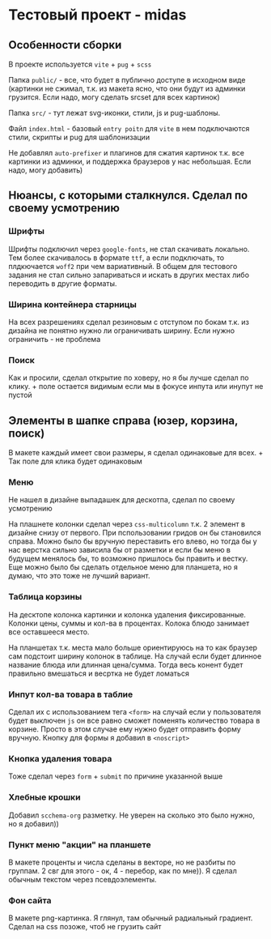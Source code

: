 # Тестовый проект - midas
## Особенности сборки
В проекте используется `vite` + `pug` + `scss`

Папка `public/` - все, что будет в публично доступе в исходном виде (картинки не сжимал, т.к. из макета ясно, что они будут из админки грузится. Если надо, могу сделать srcset для всех картинок)

Папка `src/` - тут лежат svg-иконки, стили, js и pug-шаблоны.

Файл `index.html` - базовый `entry poitn` для `vite` в нем подключаются стили, скрипты и pug для шаблонизации

Не добавлял `auto-prefixer` и плагинов для сжатия картинок т.к. все картинки из админки, и поддержка браузеров у нас небольшая. Если надо, могу добавить)

## Нюансы, с которыми сталкнулся. Сделал по своему усмотрению

### Шрифты
Шрифты подключил через `google-fonts`, не стал скачивать локально. Тем более скачивалось в формате `ttf`, а если подключать, то плдкючается `woff2` при чем вариативный. В общем для тестового задания не стал сильно запариваться и искать в других местах либо переводить в другие форматы.

### Ширина контейнера старницы
На всех разрешениях сделал резиновым с отступом по бокам т.к. из дизайна не понятно нужно ли ограничивать ширину. Если нужно ограничить - не проблема

### Поиск
Как и просили, сделал открытие по ховеру, но я бы лучше сделал по клику. + поле остается видимым если мы в фокусе инпута или инупут не пустой

## Элементы в шапке справа (юзер, корзина, поиск)
В макете каждый имеет свои размеры, я сделал одинаковые для всех. + Так поле для клика будет одинаковым


### Меню
Не нашел в дизайне выпадашек для дескотпа, сделал по своему усмотрению

На плашнете колонки сделал через `css-multicolumn` т.к. 2 элемент в дизайне снизу от первого. При пспользовании гридов он бы становился справа. Можно было бы вручную переставить его влево, но тогда бы у нас верстка сильно зависила бы от разметки и если бы меню в будущем менялось бы, то возможно пришлось бы править и вестку. Еще можно было бы сделать отдельное меню для планшета, но я думаю, что это тоже не лучший вариант.

### Таблица корзины
На десктопе колонка картинки и колонка удаления фиксированные. Колонки цены, суммы и кол-ва в процентах. Колока блюдо занимает все оставшееся место.

На планшетах т.к. места мало больше ориентируюсь на то как браузер сам подстоит ширину колонок  в таблице. На случай если будет длинное название блюда или длинная цена/сумма. Тогда весь конент будет правильно вмешаться и весртка не будет ломаться


### Инпут кол-ва товара в таблие
Сделал их с использованием тега `<form>` на случай если у пользователя будет выключен `js` он все равно сможет поменять количество товара в корзине. Просто в этом случае ему нужно будет отправить форму вручную. Кнопку для формы я добавил в `<noscript>`

### Кнопка удаления товара 
Тоже сделал через `form` + `submit` по причине указанной выше

### Хлебные крошки
Добавил `scchema-org` разметку. Не уверен на сколько это было нужно, но я добавил))


### Пункт меню "акции" на планшете
В макете проценты и числа сделаны в векторе, но не разбиты по группам. 2 свг для этого - ок, 4 - перебор, как по мне)). Я сделал обычным текстом через псевдоэлементы.

### Фон сайта
В макете png-картинка. Я глянул, там обычный радиальный градиент. Сделал на css позоже, чтоб не грузить сайт